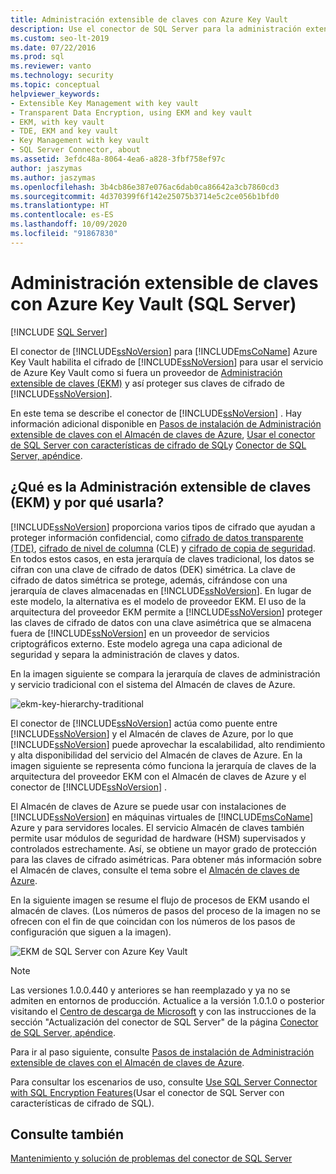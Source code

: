 ```yaml
---
title: Administración extensible de claves con Azure Key Vault
description: Use el conector de SQL Server para la administración extensible de claves con Azure Key Vault para SQL Server.
ms.custom: seo-lt-2019
ms.date: 07/22/2016
ms.prod: sql
ms.reviewer: vanto
ms.technology: security
ms.topic: conceptual
helpviewer_keywords:
- Extensible Key Management with key vault
- Transparent Data Encryption, using EKM and key vault
- EKM, with key vault
- TDE, EKM and key vault
- Key Management with key vault
- SQL Server Connector, about
ms.assetid: 3efdc48a-8064-4ea6-a828-3fbf758ef97c
author: jaszymas
ms.author: jaszymas
ms.openlocfilehash: 3b4cb86e387e076ac6dab0ca86642a3cb7860cd3
ms.sourcegitcommit: 4d370399f6f142e25075b3714e5c2ce056b1bfd0
ms.translationtype: HT
ms.contentlocale: es-ES
ms.lasthandoff: 10/09/2020
ms.locfileid: "91867830"
---
```

# <a name="extensible-key-management-using-azure-key-vault-sql-server"></a>Administración extensible de claves con Azure Key Vault (SQL Server)
[!INCLUDE [SQL Server](../../../includes/applies-to-version/sqlserver.md)]

  El conector de [!INCLUDE[ssNoVersion](../../../includes/ssnoversion-md.md)] para [!INCLUDE[msCoName](../../../includes/msconame-md.md)] Azure Key Vault habilita el cifrado de [!INCLUDE[ssNoVersion](../../../includes/ssnoversion-md.md)] para usar el servicio de Azure Key Vault como si fuera un proveedor de [Administración extensible de claves &#40;EKM&#41;](../../../relational-databases/security/encryption/extensible-key-management-ekm.md) y así proteger sus claves de cifrado de [!INCLUDE[ssNoVersion](../../../includes/ssnoversion-md.md)].  
  
 En este tema se describe el conector de [!INCLUDE[ssNoVersion](../../../includes/ssnoversion-md.md)] . Hay información adicional disponible en [Pasos de instalación de Administración extensible de claves con el Almacén de claves de Azure](../../../relational-databases/security/encryption/setup-steps-for-extensible-key-management-using-the-azure-key-vault.md), [Usar el conector de SQL Server con características de cifrado de SQL](../../../relational-databases/security/encryption/use-sql-server-connector-with-sql-encryption-features.md)y [Conector de SQL Server, apéndice](../../../relational-databases/security/encryption/sql-server-connector-maintenance-troubleshooting.md).  
  
##  <a name="what-is-extensible-key-management-ekm-and-why-use-it"></a><a name="Uses"></a> ¿Qué es la Administración extensible de claves (EKM) y por qué usarla?  
 [!INCLUDE[ssNoVersion](../../../includes/ssnoversion-md.md)] proporciona varios tipos de cifrado que ayudan a proteger información confidencial, como [cifrado de datos transparente &#40;TDE&#41;](../../../relational-databases/security/encryption/transparent-data-encryption.md), [cifrado de nivel de columna](../../../t-sql/functions/cryptographic-functions-transact-sql.md) (CLE) y [cifrado de copia de seguridad](../../../relational-databases/backup-restore/backup-encryption.md). En todos estos casos, en esta jerarquía de claves tradicional, los datos se cifran con una clave de cifrado de datos (DEK) simétrica. La clave de cifrado de datos simétrica se protege, además, cifrándose con una jerarquía de claves almacenadas en [!INCLUDE[ssNoVersion](../../../includes/ssnoversion-md.md)]. En lugar de este modelo, la alternativa es el modelo de proveedor EKM. El uso de la arquitectura del proveedor EKM permite a [!INCLUDE[ssNoVersion](../../../includes/ssnoversion-md.md)] proteger las claves de cifrado de datos con una clave asimétrica que se almacena fuera de [!INCLUDE[ssNoVersion](../../../includes/ssnoversion-md.md)] en un proveedor de servicios criptográficos externo. Este modelo agrega una capa adicional de seguridad y separa la administración de claves y datos.  
   
 En la imagen siguiente se compara la jerarquía de claves de administración y servicio tradicional con el sistema del Almacén de claves de Azure.  
  
 ![ekm-key-hierarchy-traditional](../../../relational-databases/security/encryption/media/ekm-key-hierarchy-traditional.png "ekm-key-hierarchy-traditional")  
  
   
 El conector de [!INCLUDE[ssNoVersion](../../../includes/ssnoversion-md.md)] actúa como puente entre [!INCLUDE[ssNoVersion](../../../includes/ssnoversion-md.md)] y el Almacén de claves de Azure, por lo que [!INCLUDE[ssNoVersion](../../../includes/ssnoversion-md.md)] puede aprovechar la escalabilidad, alto rendimiento y alta disponibilidad del servicio del Almacén de claves de Azure. En la imagen siguiente se representa cómo funciona la jerarquía de claves de la arquitectura del proveedor EKM con el Almacén de claves de Azure y el conector de [!INCLUDE[ssNoVersion](../../../includes/ssnoversion-md.md)] .  
  
  El Almacén de claves de Azure se puede usar con instalaciones de [!INCLUDE[ssNoVersion](../../../includes/ssnoversion-md.md)] en máquinas virtuales de [!INCLUDE[msCoName](../../../includes/msconame-md.md)] Azure y para servidores locales. El servicio Almacén de claves también permite usar módulos de seguridad de hardware (HSM) supervisados y controlados estrechamente. Así, se obtiene un mayor grado de protección para las claves de cifrado asimétricas. Para obtener más información sobre el Almacén de claves, consulte el tema sobre el [Almacén de claves de Azure](/azure/key-vault/general/basic-concepts).  
  
 En la siguiente imagen se resume el flujo de procesos de EKM usando el almacén de claves. (Los números de pasos del proceso de la imagen no se ofrecen con el fin de que coincidan con los números de los pasos de configuración que siguen a la imagen).  
  
 ![EKM de SQL Server con Azure Key Vault](../../../relational-databases/security/encryption/media/ekm-using-azure-key-vault.png "EKM de SQL Server con Azure Key Vault")  

> [!NOTE]  
>  Las versiones 1.0.0.440 y anteriores se han reemplazado y ya no se admiten en entornos de producción. Actualice a la versión 1.0.1.0 o posterior visitando el [Centro de descarga de Microsoft](https://www.microsoft.com/download/details.aspx?id=45344) y con las instrucciones de la sección "Actualización del conector de SQL Server" de la página [Conector de SQL Server, apéndice](../../../relational-databases/security/encryption/sql-server-connector-maintenance-troubleshooting.md).
  
 Para ir al paso siguiente, consulte [Pasos de instalación de Administración extensible de claves con el Almacén de claves de Azure](../../../relational-databases/security/encryption/setup-steps-for-extensible-key-management-using-the-azure-key-vault.md).  
  
 Para consultar los escenarios de uso, consulte [Use SQL Server Connector with SQL Encryption Features](../../../relational-databases/security/encryption/use-sql-server-connector-with-sql-encryption-features.md)(Usar el conector de SQL Server con características de cifrado de SQL).  
  
## <a name="see-also"></a>Consulte también  
 [Mantenimiento y solución de problemas del conector de SQL Server](../../../relational-databases/security/encryption/sql-server-connector-maintenance-troubleshooting.md)  
  
